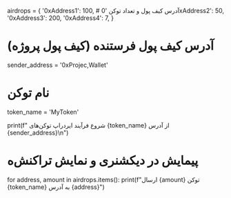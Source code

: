 airdrops = {
    '0xAddress1': 100,  # آدرس کیف پول و تعداد توکن
    '0xAddress2': 50,
    '0xAddress3': 200,
    '0xAddress4': 7,
}
# آدرس کیف پول فرستنده (کیف پول پروژه)
sender_address = '0xProjec,Wallet'

# نام توکن
token_name = 'MyToken'

print(f" شروع فرآیند ایردراپ توکن‌های {token_name} از آدرس {sender_address}\n")

# پیمایش در دیکشنری و نمایش تراکنش‌ه
for address, amount in airdrops.items():
    print(f"ارسال {amount} توکن {token_name} به آدرس {address}")
